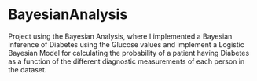 # BayesianAnalysis

Project using the Bayesian Analysis, 
where I implemented a Bayesian inference of Diabetes using the Glucose values and 
implement a Logistic Bayesian Model for calculating the probability of a patient having Diabetes as a 
function of the different diagnostic measurements of each person in the dataset.


